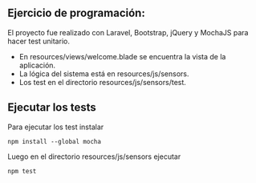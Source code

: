 ## Ejercicio de programación:

El proyecto fue realizado con Laravel, Bootstrap, jQuery y MochaJS para hacer test unitario.

- En resources/views/welcome.blade se encuentra la vista de la aplicación.
- La lógica del sistema está en resources/js/sensors.
- Los test en el directorio resources/js/sensors/test.

## Ejecutar los tests

Para ejecutar los test instalar

```
npm install --global mocha
```

Luego en el directorio resources/js/sensors ejecutar

```
npm test
```
